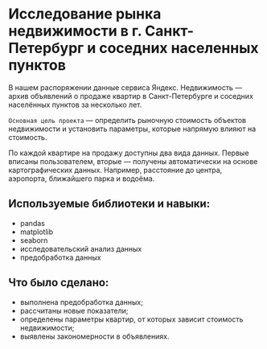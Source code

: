 # Исследование рынка недвижимости в г. Санкт-Петербург и соседних населенных пунктов

В нашем распоряжении данные сервиса Яндекс. Недвижимость — архив объявлений о продаже квартир в Санкт-Петербурге и соседних населённых пунктов за несколько лет. 

`Основная цель проекта` — определить рыночную стоимость объектов недвижимости и установить параметры, которые напрямую влияют на стоимость.

По каждой квартире на продажу доступны два вида данных. Первые вписаны пользователем, вторые — получены автоматически на основе картографических данных. Например, расстояние до центра, аэропорта, ближайшего парка и водоёма. 


## Используемые библиотеки и навыки: ##

- pandas
- matplotlib
- seaborn
- исследовательский анализ данных
- предобработка данных

## Что было сделано: ##
- выполнена предобработка данных;
- рассчитаны новые показатели;
- определены параметры квартир, от которых зависит стоимость недвижимости;
- выявлены закономерности в объявлениях.
